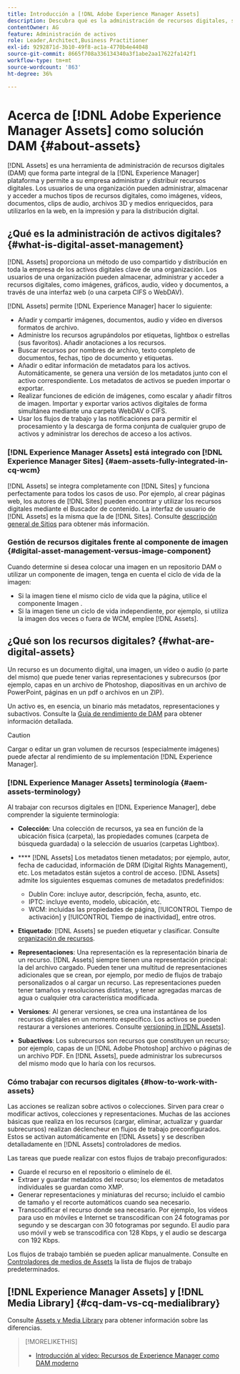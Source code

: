 ```yaml
---
title: Introducción a [!DNL Adobe Experience Manager Assets]
description: Descubra qué es la administración de recursos digitales, sus casos de uso y la oferta  [!DNL Adobe Experience Manager Asset] .
contentOwner: AG
feature: Administración de activos
role: Leader,Architect,Business Practitioner
exl-id: 9292871d-3b10-49f8-ac1a-4770b4e44048
source-git-commit: 8665f708a336134340a3f1abe2aa17622fa142f1
workflow-type: tm+mt
source-wordcount: '863'
ht-degree: 36%

---
```


# Acerca de [!DNL Adobe Experience Manager Assets] como solución DAM {#about-assets}

[!DNL Assets] es una herramienta de administración de recursos digitales (DAM) que forma parte integral de la  [!DNL Experience Manager] plataforma y permite a su empresa administrar y distribuir recursos digitales. Los usuarios de una organización pueden administrar, almacenar y acceder a muchos tipos de recursos digitales, como imágenes, vídeos, documentos, clips de audio, archivos 3D y medios enriquecidos, para utilizarlos en la web, en la impresión y para la distribución digital.

## ¿Qué es la administración de activos digitales? {#what-is-digital-asset-management}

[!DNL Assets] proporciona un método de uso compartido y distribución en toda la empresa de los activos digitales clave de una organización. Los usuarios de una organización pueden almacenar, administrar y acceder a recursos digitales, como imágenes, gráficos, audio, vídeo y documentos, a través de una interfaz web (o una carpeta CIFS o WebDAV).

[!DNL Assets] permite  [!DNL Experience Manager] hacer lo siguiente:

* Añadir y compartir imágenes, documentos, audio y vídeo en diversos formatos de archivo.
* Administre los recursos agrupándolos por etiquetas, lightbox o estrellas (sus favoritos). Añadir anotaciones a los recursos.
* Buscar recursos por nombres de archivo, texto completo de documentos, fechas, tipo de documento y etiquetas.
* Añadir o editar información de metadatos para los activos. Automáticamente, se genera una versión de los metadatos junto con el activo correspondiente. Los metadatos de activos se pueden importar o exportar.
* Realizar funciones de edición de imágenes, como escalar y añadir filtros de imagen. Importar y exportar varios activos digitales de forma simultánea mediante una carpeta WebDAV o CIFS.
* Usar los flujos de trabajo y las notificaciones para permitir el procesamiento y la descarga de forma conjunta de cualquier grupo de activos y administrar los derechos de acceso a los activos.

### [!DNL Experience Manager Assets] está integrado con  [!DNL Experience Manager Sites] {#aem-assets-fully-integrated-in-cq-wcm}

[!DNL Assets] se integra completamente con  [!DNL Sites] y funciona perfectamente para todos los casos de uso. Por ejemplo, al crear páginas web, los autores de [!DNL Sites] pueden encontrar y utilizar los recursos digitales mediante el Buscador de contenido. La interfaz de usuario de [!DNL Assets] es la misma que la de [!DNL Sites]. Consulte [descripción general de Sitios](/help/sites-authoring/qg-page-authoring.md) para obtener más información.

<!-- TBD: Update image for branding 

![screen_shot_2012-04-17at15946pm](assets/screen_shot_2012-04-17at15946pm.png) ![screen_shot_2012-04-17at20100pm](assets/screen_shot_2012-04-17at20100pm.png)

Assets managed within [!DNL Experience Manager] DAM can then be accessed via the content finder of WCM:

![screen_shot_2012-04-17at20214pm](assets/screen_shot_2012-04-17at20214pm.png) -->

### Gestión de recursos digitales frente al componente de imagen {#digital-asset-management-versus-image-component}

Cuando determine si desea colocar una imagen en un repositorio DAM o utilizar un componente de imagen, tenga en cuenta el ciclo de vida de la imagen:

* Si la imagen tiene el mismo ciclo de vida que la página, utilice el componente Imagen .
* Si la imagen tiene un ciclo de vida independiente, por ejemplo, si utiliza la imagen dos veces o fuera de WCM, emplee [!DNL Assets].

## ¿Qué son los recursos digitales? {#what-are-digital-assets}

Un recurso es un documento digital, una imagen, un vídeo o audio (o parte del mismo) que puede tener varias representaciones y subrecursos (por ejemplo, capas en un archivo de Photoshop, diapositivas en un archivo de PowerPoint, páginas en un pdf o archivos en un ZIP).

Un activo es, en esencia, un binario más metadatos, representaciones y subactivos. Consulte la [Guía de rendimiento de DAM](https://experienceleague.adobe.com/docs/experience-manager-64/deploying/configuring/assets-performance-sizing.html) para obtener información detallada.

>[!CAUTION]
>
>Cargar o editar un gran volumen de recursos (especialmente imágenes) puede afectar al rendimiento de su implementación [!DNL Experience Manager].

### [!DNL Experience Manager Assets] terminología {#aem-assets-terminology}

Al trabajar con recursos digitales en [!DNL Experience Manager], debe comprender la siguiente terminología:

* **Colección**: Una colección de recursos, ya sea en función de la ubicación física (carpeta), las propiedades comunes (carpeta de búsqueda guardada) o la selección de usuarios (carpetas Lightbox).

* **** [!DNL Assets] Los metadatos tienen metadatos; por ejemplo, autor, fecha de caducidad, información de DRM (Digital Rights Management), etc. Los metadatos están sujetos a control de acceso. [!DNL Assets] admite los siguientes esquemas comunes de metadatos predefinidos:

   * Dublin Core: incluye autor, descripción, fecha, asunto, etc.
   * IPTC: incluye evento, modelo, ubicación, etc.
   * WCM: incluidas las propiedades de página, [!UICONTROL Tiempo de activación] y [!UICONTROL Tiempo de inactividad], entre otros.

* **Etiquetado**:  [!DNL Assets] se pueden etiquetar y clasificar. Consulte [organización de recursos](/help/assets/organize-assets.md).

* **Representaciones**: Una representación es la representación binaria de un recurso. [!DNL Assets] siempre tienen una representación principal: la del archivo cargado. Pueden tener una multitud de representaciones adicionales que se crean, por ejemplo, por medio de flujos de trabajo personalizados o al cargar un recurso. Las representaciones pueden tener tamaños y resoluciones distintas, y tener agregadas marcas de agua o cualquier otra característica modificada.

* **Versiones**: Al generar versiones, se crea una instantánea de los recursos digitales en un momento específico. Los activos se pueden restaurar a versiones anteriores. Consulte [versioning in [!DNL Assets]](managing-assets-touch-ui.md#asset-versioning).

* **Subactivos**: Los subrecursos son recursos que constituyen un recurso; por ejemplo, capas de un  [!DNL Adobe Photoshop] archivo o páginas de un archivo PDF. En [!DNL Assets], puede administrar los subrecursos del mismo modo que lo haría con los recursos.

### Cómo trabajar con recursos digitales {#how-to-work-with-assets}

Las acciones se realizan sobre activos o colecciones. Sirven para crear o modificar activos, colecciones y representaciones. Muchas de las acciones básicas que realiza en los recursos (cargar, eliminar, actualizar y guardar subrecursos) realizan déclencheur en flujos de trabajo preconfigurados. Estos se activan automáticamente en [!DNL Assets] y se describen detalladamente en [!DNL Assets] controladores de medios.

Las tareas que puede realizar con estos flujos de trabajo preconfigurados:

* Guarde el recurso en el repositorio o elimínelo de él.
* Extraer y guardar metadatos del recurso; los elementos de metadatos individuales se guardan como XMP.
* Generar representaciones y miniaturas del recurso; incluido el cambio de tamaño y el recorte automáticos cuando sea necesario.
* Transcodificar el recurso donde sea necesario. Por ejemplo, los vídeos para uso en móviles e Internet se transcodifican con 24 fotogramas por segundo y se descargan con 30 fotogramas por segundo. El audio para uso móvil y web se transcodifica con 128 Kbps, y el audio se descarga con 192 Kbps.

Los flujos de trabajo también se pueden aplicar manualmente. Consulte en [Controladores de medios de Assets](media-handlers.md) la lista de flujos de trabajo predeterminados.

## [!DNL Experience Manager Assets] y [!DNL Media Library] {#cq-dam-vs-cq-medialibrary}

Consulte [Assets y Media Library](medialibrary.md) para obtener información sobre las diferencias.

>[!MORELIKETHIS]
>
>* [Introducción al vídeo: Recursos de Experience Manager como DAM moderno](https://www.youtube.com/watch?v=PBwQqZgC-yo)

